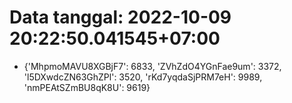 # Data tanggal: 2022-10-09 20:22:50.041545+07:00

* {'MhpmoMAVU8XGBjF7': 6833, 'ZVhZdO4YGnFae9um': 3372, 'l5DXwdcZN63GhZPl': 3520, 'rKd7yqdaSjPRM7eH': 9989, 'nmPEAtSZmBU8qK8U': 9619}
